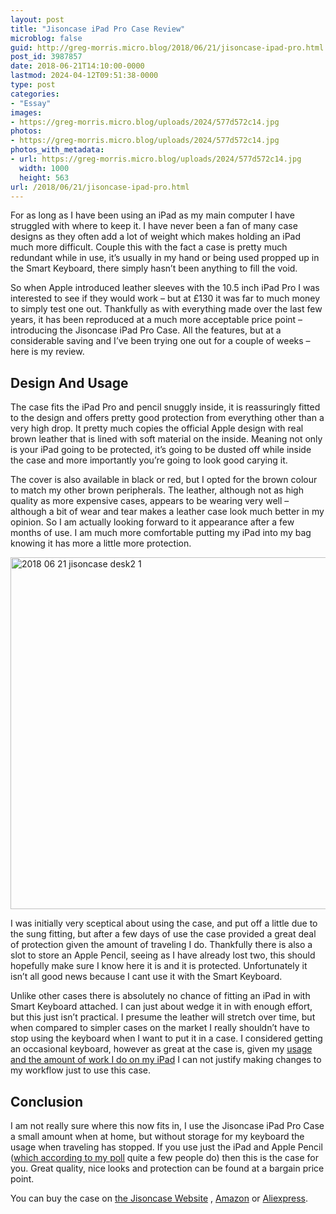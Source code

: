```yaml
---
layout: post
title: "Jisoncase iPad Pro Case Review"
microblog: false
guid: http://greg-morris.micro.blog/2018/06/21/jisoncase-ipad-pro.html
post_id: 3987857
date: 2018-06-21T14:10:00-0000
lastmod: 2024-04-12T09:51:38-0000
type: post
categories:
- "Essay"
images:
- https://greg-morris.micro.blog/uploads/2024/577d572c14.jpg
photos:
- https://greg-morris.micro.blog/uploads/2024/577d572c14.jpg
photos_with_metadata:
- url: https://greg-morris.micro.blog/uploads/2024/577d572c14.jpg
  width: 1000
  height: 563
url: /2018/06/21/jisoncase-ipad-pro.html
---
```

<p><!--kg-card-begin: html--></p>
<p>For as long as I have been using an iPad as my main computer I have struggled with where to keep it. I have never been a fan of many case designs as they often add a lot of weight which makes holding an iPad much more difficult. Couple this with the fact a case is pretty much redundant while in use, it’s usually in my hand or being used propped up in the Smart Keyboard, there simply hasn’t been anything to fill the void.</p>
<p>So when Apple introduced leather sleeves with the 10.5 inch iPad Pro I was interested to see if they would work – but at £130 it was far to much money to simply test one out. Thankfully as with everything made over the last few years, it has been reproduced at a much more acceptable price point – introducing the Jisoncase iPad Pro Case. All the features, but at a considerable saving and I’ve been trying one out for a couple of weeks – here is my review.</p>
<h2><strong><strong>Design And Usage</strong></strong></h2>
<p>The case fits the iPad Pro and pencil snuggly inside, it is reassuringly fitted to the design and offers pretty good protection from everything other than a very high drop. It pretty much copies the official Apple design with real brown leather that is lined with soft material on the inside. Meaning not only is your iPad going to be protected, it’s going to be dusted off while inside the case and more importantly you’re going to look good carying it.</p>
<p>The cover is also available in black or red, but I opted for the brown colour to match my other brown peripherals. The leather, although not as high quality as more expensive cases, appears to be wearing very well – although a bit of wear and tear makes a leather case look much better in my opinion. So I am actually looking forward to it appearance after a few months of use. I am much more comfortable putting my iPad into my bag knowing it has more a little more protection.</p>
<p><img style="margin-left: auto; margin-right: auto;" title="2018-06-21-jisoncase-desk2-1.jpeg" src="https://greg-morris.micro.blog/uploads/2024/577d572c14.jpg" alt="2018 06 21 jisoncase desk2 1" width="1000" height="563" border="0" /></p>
<p>I was initially very sceptical about using the case, and put off a little due to the sung fitting, but after a few days of use the case provided a great deal of protection given the amount of traveling I do. Thankfully there is also a slot to store an Apple Pencil, seeing as I have already lost two, this should hopefully make sure I know here it is and it is protected. Unfortunately it isn’t all good news because I cant use it with the Smart Keyboard.</p>
<p>Unlike other cases there is absolutely no chance of fitting an iPad in with Smart Keyboard attached. I can just about wedge it in with enough effort, but this just isn’t practical. I presume the leather will stretch over time, but when compared to simpler cases on the market I really shouldn’t have to stop using the keyboard when I want to put it in a case. I considered getting an occasional keyboard, however as great at the case is, given my <a href="https://gr36.com/2017-02-19-one-year-ipad-computer/">usage and the amount of work I do on my iPad</a> I can not justify making changes to my workflow just to use this case.</p>
<h2><strong><strong>Conclusion</strong></strong></h2>
<p>I am not really sure where this now fits in, I use the Jisoncase iPad Pro Case a small amount when at home, but without storage for my keyboard the usage when traveling has stopped. If you use just the iPad and Apple Pencil (<a href="https://twitter.com/gr36/status/997016619477069826?s=21">which according to my poll</a> quite a few people do) then this is the case for you. Great quality, nice looks and protection can be found at a bargain price point.</p>
<p>You can buy the case on <a href="http://www.jisoncase.com/ipad-pro-leather-stand-bag-pro22m_p0061.html">the Jisoncase Website</a> , <a href="https://www.amazon.com/Jisoncase-Leather-Sleeve-Pencil-TC-PRO-23M20/dp/B0753FYWBW">Amazon</a> or <a href="https://de.aliexpress.com/store/product/Luxury-Leather-Sleeve-Case-for-iPad-Pro-10-5-2017-Pouch-Bag-Folding-Cover-with-Pencil/339855_32833536134.html?spm=a2g0x.12010612.0.0.456419ceiyy44O">Aliexpress</a>.</p>
<p><!--kg-card-end: html--></p>
